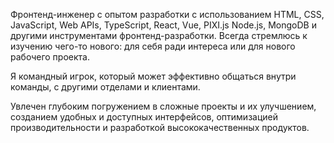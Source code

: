 Фронтенд-инженер с опытом разработки с использованием HTML, CSS, JavaScript, Web APIs, TypeScript, React, Vue, PIXI.js Node.js, MongoDB и другими инструментами фронтенд-разработки. Всегда стремлюсь к изучению чего-то нового: для себя ради интереса или для нового рабочего проекта.

Я командный игрок, который может эффективно общаться внутри команды, с другими отделами и клиентами.

Увлечен глубоким погружением в сложные проекты и их улучшением, созданием удобных и доступных интерфейсов, оптимизацией производительности и разработкой высококачественных продуктов.
